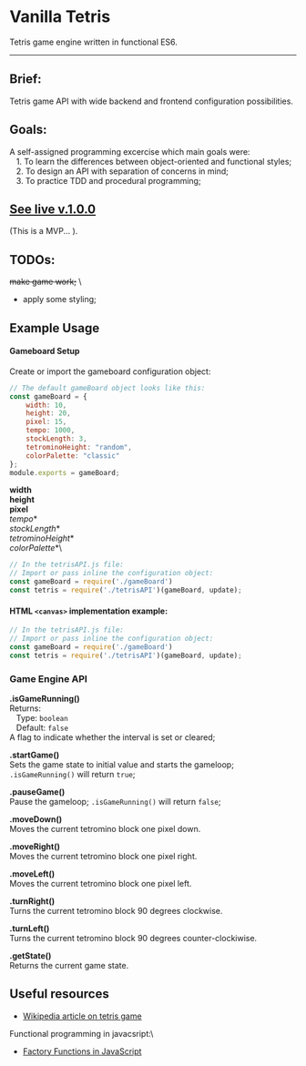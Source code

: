 # Vanilla Tetris
Tetris game engine written in functional ES6.
___

## Brief:
Tetris game API with wide backend and frontend configuration possibilities.

## Goals:
A self-assigned programming excercise which main goals were: \
&nbsp;&nbsp; 1. To learn the differences between object-oriented and functional styles; \
&nbsp;&nbsp; 2. To design an API with separation of concerns in mind; \
&nbsp;&nbsp; 3. To practice TDD and procedural programming;

## [See live v.1.0.0](https://vanillatetris.herokuapp.com/)
(This is a MVP... ).

## TODOs:
~~make game work;~~ \
* apply some styling;

## Example Usage

#### Gameboard Setup

Create or import the gameboard configuration object:
```javascript
// The default gameBoard object looks like this:
const gameBoard = {
    width: 10,
    height: 20,
    pixel: 15,
    tempo: 1000,
    stockLength: 3,
    tetrominoHeight: "random",
    colorPalette: "classic"
};
module.exports = gameBoard;
```
**width**\
**height**\
**pixel**\
*tempo**\
*stockLength**\
*tetrominoHeight**\
*colorPalette**\

```javascript
// In the tetrisAPI.js file:
// Import or pass inline the configuration object:
const gameBoard = require('./gameBoard')
const tetris = require('./tetrisAPI')(gameBoard, update);
```
#### HTML `<canvas>` implementation example:

```javascript
// In the tetrisAPI.js file:
// Import or pass inline the configuration object:
const gameBoard = require('./gameBoard')
const tetris = require('./tetrisAPI')(gameBoard, update);
```

### Game Engine API

**.isGameRunning()**\
Returns:\
&nbsp;&nbsp; Type: `boolean`\
&nbsp;&nbsp; Default: `false` \
A flag to indicate whether the interval is set or cleared;

**.startGame()**\
Sets the game state to initial value and starts the gameloop; `.isGameRunning()` will return `true`;

**.pauseGame()**\
Pause the gameloop; `.isGameRunning()` will return `false`;

**.moveDown()**\
Moves the current tetromino block one pixel down.

**.moveRight()**\
Moves the current tetromino block one pixel right.

**.moveLeft()**\
Moves the current tetromino block one pixel left.

**.turnRight()**\
Turns the current tetromino block 90 degrees clockwise.

**.turnLeft()**\
Turns the current tetromino block 90 degrees counter-clockiwise.

**.getState()**\
Returns the current game state. 

## Useful resources

* [Wikipedia article on tetris game](https://en.wikipedia.org/wiki/Tetris "Wikipedia article")

Functional programming in javacsript:\
* [Factory Functions in JavaScript](https://www.youtube.com/watch?v=ImwrezYhw4w&t=243s "Factory functions")



